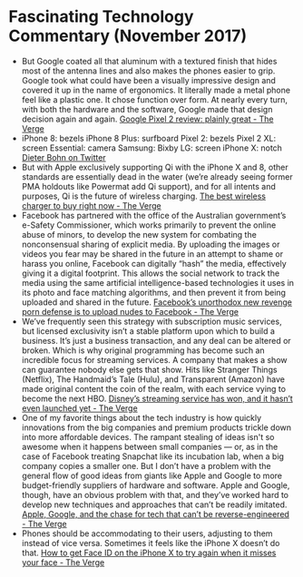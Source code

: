 # Fascinating Technology Commentary (November 2017)

* But Google coated all that aluminum with a textured finish that hides most of the antenna lines and also makes the phones easier to grip. Google took what could have been a visually impressive design and covered it up in the name of ergonomics. It literally made a metal phone feel like a plastic one. It chose function over form. At nearly every turn, with both the hardware and the software, Google made that design decision again and again. [Google Pixel 2 review: plainly great - The Verge](https://www.theverge.com/2017/10/17/16486108/google-pixel-2-xl-review-android-phone-camera)
* iPhone 8: bezels
iPhone 8 Plus: surfboard
Pixel 2: bezels
Pixel 2 XL: screen
Essential: camera
Samsung: Bixby
LG: screen
iPhone X: notch
[Dieter Bohn on Twitter](https://mobile.twitter.com/backlon/status/922654106983923712?ref_src=twsrc%5Etfw&ref_url=https%3A%2F%2Fwww.theverge.com%2F2017%2F11%2F4%2F16605144%2Fpixel-2-xl-screen-oled-color-shift-issues-ping-counterping)
* But with Apple exclusively supporting Qi with the iPhone X and 8, other standards are essentially dead in the water (we’re already seeing former PMA holdouts like Powermat add Qi support), and for all intents and purposes, Qi is the future of wireless charging. [The best wireless charger to buy right now - The Verge](https://www.theverge.com/this-is-my-next/2017/10/27/16554680/best-wireless-charger-qi-ravpower-samsung-anker-mophie)
* Facebook has partnered with the office of the Australian government’s e-Safety Commissioner, which works primarily to prevent the online abuse of minors, to develop the new system for combating the nonconsensual sharing of explicit media. By uploading the images or videos you fear may be shared in the future in an attempt to shame or harass you online, Facebook can digitally “hash” the media, effectively giving it a digital footprint. This allows the social network to track the media using the same artificial intelligence-based technologies it uses in its photo and face matching algorithms, and then prevent it from being uploaded and shared in the future. [Facebook’s unorthodox new revenge porn defense is to upload nudes to Facebook - The Verge](https://www.theverge.com/2017/11/7/16619690/facebook-revenge-porn-defense-strategy-test-australia)
* We’ve frequently seen this strategy with subscription music services, but licensed exclusivity isn’t a stable platform upon which to build a business. It’s just a business transaction, and any deal can be altered or broken. Which is why original programming has become such an incredible focus for streaming services. A company that makes a show can guarantee nobody else gets that show. Hits like Stranger Things (Netflix), The Handmaid’s Tale (Hulu), and Transparent (Amazon) have made original content the coin of the realm, with each service vying to become the next HBO. [Disney’s streaming service has won, and it hasn’t even launched yet - The Verge](https://www.theverge.com/2017/11/11/16637732/disney-star-wars-marvel-pixar-streaming-service-netflix)
* One of my favorite things about the tech industry is how quickly innovations from the big companies and premium products trickle down into more affordable devices. The rampant stealing of ideas isn't so awesome when it happens between small companies — or, as in the case of Facebook treating Snapchat like its incubation lab, when a big company copies a smaller one. But I don’t have a problem with the general flow of good ideas from giants like Apple and Google to more budget-friendly suppliers of hardware and software. Apple and Google, though, have an obvious problem with that, and they’ve worked hard to develop new techniques and approaches that can’t be readily imitated. [Apple, Google, and the chase for tech that can’t be reverse-engineered - The Verge](https://www.theverge.com/circuitbreaker/2017/11/13/16642554/apple-google-tech-innovation-invention-competition)
* Phones should be accommodating to their users, adjusting to them instead of vice versa. Sometimes it feels like the iPhone X doesn’t do that.  [How to get Face ID on the iPhone X to try again when it misses your face - The Verge](https://www.theverge.com/2017/11/17/16671010/face-id-iphone-x-tip-notifications-lockscreen-how-to)